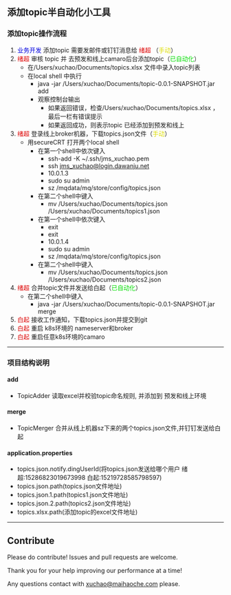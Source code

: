 ## 添加topic半自动化小工具

### 添加topic操作流程

1. <font color="#0000dd">业务开发</font> 添加topic 需要发邮件或钉钉消息给 <font color="#dd0000">绪超</font> （<font color="#dddd00">手动</font>）
2. <font color="#dd0000">绪超</font> 审核 topic 并 去预发和线上camaro后台添加topic（<font color="#00dd00">已自动化</font>）   
   - 在/Users/xuchao/Documents/topics.xlsx 文件中录入topic列表   
   - 在local shell 中执行   
      - java -jar /Users/xuchao/Documents/topic-0.0.1-SNAPSHOT.jar add
      - 观察控制台输出
         - 如果返回错误，检查/Users/xuchao/Documents/topics.xlsx ，最后一栏有错误提示
         - 如果返回成功，则表示topic 已经添加到预发和线上
3. <font color="#dd0000">绪超</font> 登录线上broker机器，下载topics.json文件（<font color="#dddd00">手动</font>）
   - 用secureCRT 打开两个local shell
      - 在第一个shell中依次键入
         - ssh-add -K ~/.ssh/jms_xuchao.pem
         - ssh jms_xuchao@login.dawanju.net
         - 10.0.1.3
         - sudo su admin
         - sz /mqdata/mq/store/config/topics.json
      - 在第二个shell中键入
         - mv /Users/xuchao/Documents/topics.json /Users/xuchao/Documents/topics1.json
      - 在第一个shell中依次键入
         - exit
         - exit
         - 10.0.1.4
         - sudo su admin
         - sz /mqdata/mq/store/config/topics.json
      - 在第二个shell中键入
         - mv /Users/xuchao/Documents/topics.json /Users/xuchao/Documents/topics2.json
4. <font color="#dd0000">绪超</font> 合并topic文件并发送给白起（<font color="#00dd00">已自动化</font>）
   - 在第二个shell中键入
      - java -jar /Users/xuchao/Documents/topic-0.0.1-SNAPSHOT.jar merge
5. <font color="#dd0000">白起</font> 接收工作通知，下载topics.json并提交到git
6. <font color="#dd0000">白起</font> 重启 k8s环境的 nameserver和broker
7. <font color="#dd0000">白起</font> 重启任意k8s环境的camaro

---
### 项目结构说明

#### add
- TopicAdder 读取excel并校验topic命名规则, 并添加到 预发和线上环境

#### merge
- TopicMerger 合并从线上机器sz下来的两个topics.json文件,并钉钉发送给白起

#### application.properties
- topics.json.notify.dingUserId(将topics.json发送给哪个用户 绪超:15286823019673998  白起:15219728585798597)
- topics.json.path(topics.json文件地址)
- topics.json.1.path(topics1.json文件地址)
- topics.json.2.path(topics2.json文件地址)
- topics.xlsx.path(添加topic的excel文件地址)

---

## Contribute

Please do contribute! Issues and pull requests are welcome.

Thank you for your help improving our performance at a time!

Any questions contact with xuchao@maihaoche.com please.
